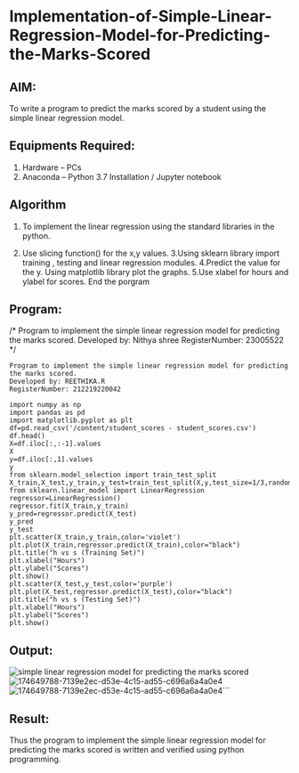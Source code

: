 # Implementation-of-Simple-Linear-Regression-Model-for-Predicting-the-Marks-Scored

## AIM:
To write a program to predict the marks scored by a student using the simple linear regression model.

## Equipments Required:
1. Hardware – PCs
2. Anaconda – Python 3.7 Installation / Jupyter notebook

## Algorithm
1. To implement the linear regression using the standard libraries in the python.
  
2. Use slicing function() for the x,y values.
3.Using sklearn library import training , testing and linear regression modules.
4.Predict the value for the y.
Using matplotlib library plot the graphs.
5.Use xlabel for hours and ylabel for scores.
End the porgram



## Program:

/*
Program to implement the simple linear regression model for predicting the marks scored.
Developed by: Nithya shree
RegisterNumber:  23005522
*/
```
Program to implement the simple linear regression model for predicting the marks scored.
Developed by: REETHIKA.R
RegisterNumber: 212219220042

import numpy as np
import pandas as pd
import matplotlib.pyplot as plt
df=pd.read_csv('/content/student_scores - student_scores.csv')
df.head()
X=df.iloc[:,:-1].values
X
y=df.iloc[:,1].values
y
from sklearn.model_selection import train_test_split
X_train,X_test,y_train,y_test=train_test_split(X,y,test_size=1/3,random_state=0)
from sklearn.linear_model import LinearRegression
regressor=LinearRegression()
regressor.fit(X_train,y_train)
y_pred=regressor.predict(X_test)
y_pred
y_test
plt.scatter(X_train,y_train,color='violet')
plt.plot(X_train,regressor.predict(X_train),color="black")
plt.title("h vs s (Training Set)")
plt.xlabel("Hours")
plt.ylabel("Scores")
plt.show()
plt.scatter(X_test,y_test,color='purple')
plt.plot(X_test,regressor.predict(X_test),color="black")
plt.title("h vs s (Testing Set)")
plt.xlabel("Hours")
plt.ylabel("Scores")
plt.show()
```
## Output:
![simple linear regression model for predicting the marks scored](sam.png)
![174649788-7139e2ec-d53e-4c15-ad55-c696a6a4a0e4](https://github.com/820NaveenKumar208/Implementation-of-Simple-Linear-Regression-Model-for-Predicting-the-Marks-Scored/assets/154746066/9b437ff4-2941-4616-aaf8-602de9416052)
![174649788-7139e2ec-d53e-4c15-ad55-c696a6a4a0e4](https://github.com/820NaveenKumar208/Implementation-of-Simple-Linear-Regression-Model-for-Predicting-the-Marks-Scored/assets/154746066/e75b08ed-44c9-411c-adf4-22d11bd7223b)```


## Result:
Thus the program to implement the simple linear regression model for predicting the marks scored is written and verified using python programming.
